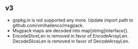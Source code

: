 ## v3

- gopkg.in is not supported any more. Update import path to github.com/vmihailenco/msgpack.
- Msgpack maps are decoded into map[string]interface{}.
- EncodeSliceLen is removed in favor of EncodeArrayLen. DecodeSliceLen is removed in favor of DecodeArrayLen.
